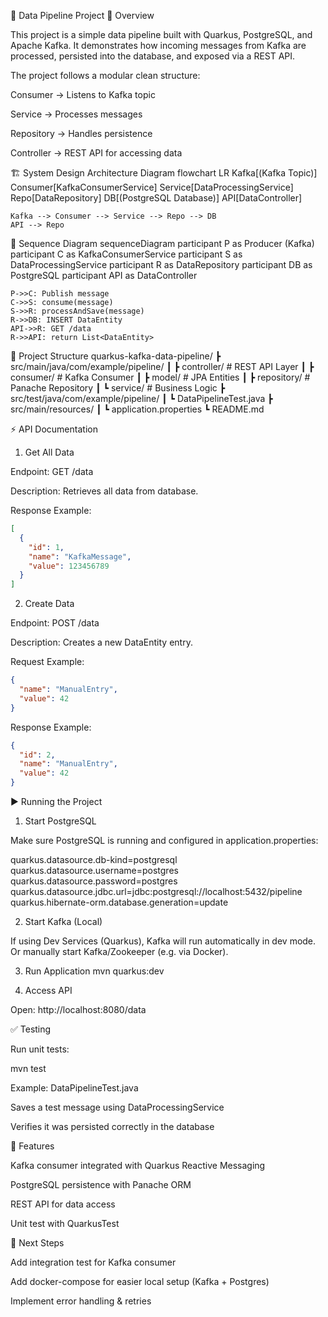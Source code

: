 📌 Data Pipeline Project
📖 Overview

This project is a simple data pipeline built with Quarkus, PostgreSQL, and Apache Kafka.
It demonstrates how incoming messages from Kafka are processed, persisted into the database, and exposed via a REST API.

The project follows a modular clean structure:

Consumer → Listens to Kafka topic

Service → Processes messages

Repository → Handles persistence

Controller → REST API for accessing data

🏗️ System Design
Architecture Diagram
flowchart LR
    Kafka[(Kafka Topic)]
    Consumer[KafkaConsumerService]
    Service[DataProcessingService]
    Repo[DataRepository]
    DB[(PostgreSQL Database)]
    API[DataController]

    Kafka --> Consumer --> Service --> Repo --> DB
    API --> Repo

🔄 Sequence Diagram
sequenceDiagram
    participant P as Producer (Kafka)
    participant C as KafkaConsumerService
    participant S as DataProcessingService
    participant R as DataRepository
    participant DB as PostgreSQL
    participant API as DataController

    P->>C: Publish message
    C->>S: consume(message)
    S->>R: processAndSave(message)
    R->>DB: INSERT DataEntity
    API->>R: GET /data
    R->>API: return List<DataEntity>

📂 Project Structure
quarkus-kafka-data-pipeline/
 ┣ src/main/java/com/example/pipeline/
 ┃ ┣ controller/       # REST API Layer
 ┃ ┣ consumer/         # Kafka Consumer
 ┃ ┣ model/            # JPA Entities
 ┃ ┣ repository/       # Panache Repository
 ┃ ┗ service/          # Business Logic
 ┣ src/test/java/com/example/pipeline/
 ┃ ┗ DataPipelineTest.java
 ┣ src/main/resources/
 ┃ ┗ application.properties
 ┗ README.md


⚡ API Documentation
1. Get All Data

Endpoint: GET /data

Description: Retrieves all data from database.

Response Example:

```json
[
  {
    "id": 1,
    "name": "KafkaMessage",
    "value": 123456789
  }
]
```

2. Create Data

Endpoint: POST /data

Description: Creates a new DataEntity entry.

Request Example:

```json
{
  "name": "ManualEntry",
  "value": 42
}
```


Response Example:

```json
{
  "id": 2,
  "name": "ManualEntry",
  "value": 42
}
```

▶️ Running the Project
1. Start PostgreSQL

Make sure PostgreSQL is running and configured in application.properties:

quarkus.datasource.db-kind=postgresql
quarkus.datasource.username=postgres
quarkus.datasource.password=postgres
quarkus.datasource.jdbc.url=jdbc:postgresql://localhost:5432/pipeline
quarkus.hibernate-orm.database.generation=update

2. Start Kafka (Local)

If using Dev Services (Quarkus), Kafka will run automatically in dev mode.
Or manually start Kafka/Zookeeper (e.g. via Docker).

3. Run Application
mvn quarkus:dev

4. Access API

Open: http://localhost:8080/data

✅ Testing

Run unit tests:

mvn test

Example: DataPipelineTest.java

Saves a test message using DataProcessingService

Verifies it was persisted correctly in the database

🚀 Features

Kafka consumer integrated with Quarkus Reactive Messaging

PostgreSQL persistence with Panache ORM

REST API for data access

Unit test with QuarkusTest

📌 Next Steps

Add integration test for Kafka consumer

Add docker-compose for easier local setup (Kafka + Postgres)

Implement error handling & retries